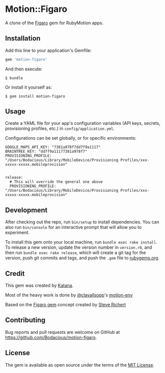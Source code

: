 # Motion::Figaro

A clone of the [Figaro](https://github.com/laserlemon/figaro) gem for RubyMotion apps.

## Installation

Add this line to your application's Gemfile:

```ruby
gem 'motion-figaro'
```

And then execute:

    $ bundle

Or install it yourself as:

    $ gem install motion-figaro

## Usage

Create a YAML file for your app's configuration variables (API keys, secrets, provisioning profiles, etc.) in `config/application.yml`.

Configurations can be set globally, or for specific environments:

    GOOGLE_MAPS_API_KEY: "7381a978f7dd7f9a1117"
    BRAINTREE_KEY: "dd7f9a11177381a978f7"
    PROVISIONING_PROFILE: "/Users/Bodacious/Library/MobileDevice/Provisioning Profiles/xxx-xxxxx-xxxxx.mobileprovision"


    release:
      # This will override the general one above
      PROVISIONING_PROFILE: "/Users/Bodacious/Library/MobileDevice/Provisioning Profiles/xxx-xxxxx-xxxxx.mobileprovision"

## Development

After checking out the repo, run `bin/setup` to install dependencies. You can also run `bin/console` for an interactive prompt that will allow you to experiment.

To install this gem onto your local machine, run `bundle exec rake install`. To release a new version, update the version number in `version.rb`, and then run `bundle exec rake release`, which will create a git tag for the version, push git commits and tags, and push the `.gem` file to [rubygems.org](https://rubygems.org).

## Credit

This gem was created by [Katana](http://katanacode.com/).

Most of the heavy work is done by [@clayallsopp](https://githhub.com/clayallsopp)'s [motion-env](https://github.com/clayallsopp/motion-env)

Based on the [Figaro gem](https://github.com/laserlemon/figaro) concept created by [Steve Richert](https://github.com/laserlemon/)

## Contributing

Bug reports and pull requests are welcome on GitHub at https://github.com/Bodacious/motion-figaro.


## License

The gem is available as open source under the terms of the [MIT License](http://opensource.org/licenses/MIT).

